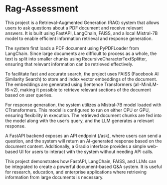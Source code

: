 # Rag-Assessment
This project is a Retrieval-Augmented Generation (RAG) system that allows users to ask questions about a PDF document and receive relevant answers. It is built using FastAPI, LangChain, FAISS, and a local Mistral-7B model to enable efficient information retrieval and response generation.

The system first loads a PDF document using PyPDFLoader from LangChain. Since large documents are difficult to process as a whole, the text is split into smaller chunks using RecursiveCharacterTextSplitter, ensuring that relevant information can be retrieved effectively.

To facilitate fast and accurate search, the project uses FAISS (Facebook AI Similarity Search) to store and index vector embeddings of the document. The embeddings are generated using Sentence Transformers (all-MiniLM-l6-v2), making it possible to retrieve relevant sections of the document based on user queries.

For response generation, the system utilizes a Mistral-7B model loaded with CTransformers. This model is configured to run on either CPU or GPU, ensuring flexibility in execution. The retrieved document chunks are fed into the model along with the user’s query, and the LLM generates a relevant response.

A FastAPI backend exposes an API endpoint (/ask), where users can send a question, and the system will return an AI-generated response based on the document content. Additionally, a Gradio interface provides a simple web-based UI for users to interact with the system without needing API calls.

This project demonstrates how FastAPI, LangChain, FAISS, and LLMs can be integrated to create a powerful document-based Q&A system. It is useful for research, education, and enterprise applications where retrieving information from large documents is necessary.

